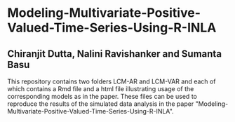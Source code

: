 # Modeling-Multivariate-Positive-Valued-Time-Series-Using-R-INLA
## Chiranjit Dutta, Nalini Ravishanker and Sumanta Basu

This repository contains two folders LCM-AR and LCM-VAR and each of which contains a Rmd file and a html file illustrating usage of the corresponding models as in the paper. These files can be used to reproduce the results of the simulated data analysis in the paper "Modeling-Multivariate-Positive-Valued-Time-Series-Using-R-INLA". 
